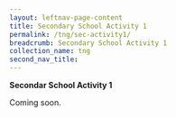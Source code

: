 ```yaml
---
layout: leftnav-page-content
title: Secondary School Activity 1
permalink: /tng/sec-activity1/
breadcrumb: Secondary School Activity 1
collection_name: tng
second_nav_title: 
---
```


**Secondar School Activity 1**

Coming soon.